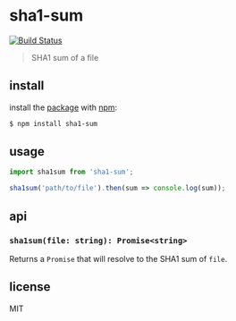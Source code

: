 # sha1-sum

[![Build Status](https://travis-ci.org/purposeindustries/node-sha1-sum.svg?branch=master)](https://travis-ci.org/purposeindustries/node-sha1-sum)

> SHA1 sum of a file

## install

install the [package](http://npmjs.org/sha1-sum) with [npm](https://npmjs.org):

```sh
$ npm install sha1-sum
```

## usage

```js
import sha1sum from 'sha1-sum';

sha1sum('path/to/file').then(sum => console.log(sum));
```

## api

### `sha1sum(file: string): Promise<string>`

Returns a `Promise` that will resolve to the SHA1 sum of `file`.

## license

MIT
